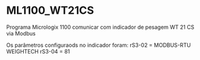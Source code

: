 # ML1100_WT21CS
Programa Micrologix 1100 comunicar com indicador de pesagem WT 21 CS via Modbus

Os parâmetros configuraods no indicador foram:
rS3-02 = MODBUS-RTU WEIGHTECH
rS3-04 = 81
